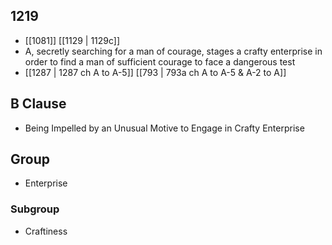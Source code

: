 ## 1219
- [[1081]] [[1129 | 1129c]] 
- A, secretly searching for a man of courage, stages a crafty enterprise in order to find a man of sufficient courage to face a dangerous test
- [[1287 | 1287 ch A to A-5]] [[793 | 793a ch A to A-5 &amp; A-2 to A]] 

## B Clause
- Being Impelled by an Unusual Motive to Engage in Crafty Enterprise

## Group
- Enterprise

### Subgroup
- Craftiness

